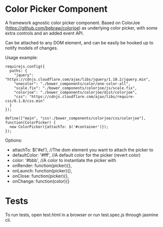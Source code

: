 # Color Picker Component

A framework agnostic color picker component. Based on ColorJoe (https://github.com/bebraw/colorjoe) as underlying color picker, with some extra controls and an added event API. 

Can be attached to any DOM element, and can be easily be hooked up to notify models of changes. 

Usage example: 

```
requirejs.config({
  paths: {
    "jquery": "https://cdnjs.cloudflare.com/ajax/libs/jquery/1.10.2/jquery.min",
    "onecolor": "./bower_components/color/one-color-all",
    "scale.fix": "./bower_components/colorjoe/js/scale.fix",
    "colorjoe": "./bower_components/colorjoe/dist/colorjoe",
    "css": "https://cdnjs.cloudflare.com/ajax/libs/require-css/0.1.8/css.min"
  }
});

define(["main", "css!./bower_components/colorjoe/css/colorjoe"], function(ColorPicker) {
  new ColorPicker({attachTo: $('#container')});
});
```

Options:
 - attachTo: $('#el'), //The dom element you want to attach the picker to
 - defaultColor: '#fff', //A default color for the picker (revert color)
 - color: '#bbb', //A color to instantiate the picker with
 - onRender: function(picker){},
 - onLaunch: function(picker){},
 - onClose: function(picker){},
 - onChange: function(color){}

# Tests

To run tests, open test.html in a browser or run test.spec.js through jasmine cli.
